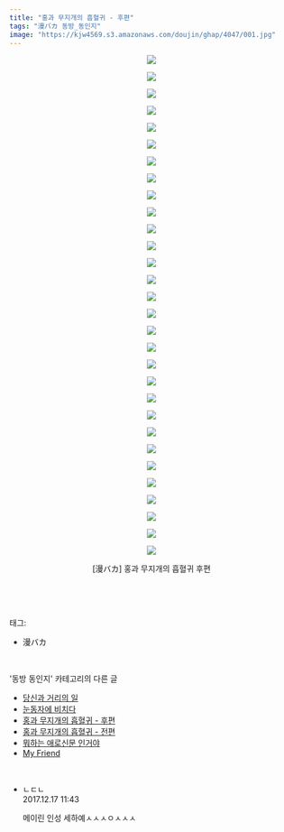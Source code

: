 ```yaml
---
title: "홍과 무지개의 흡혈귀 - 후편"
tags: "漫バカ 동방_동인지"
image: "https://kjw4569.s3.amazonaws.com/doujin/ghap/4047/001.jpg"
---
```

<div class="article">
<p style="text-align: center; clear: none; float: none;"><img src="{{ site.imgserver3 }}/ghap/4047/001.jpg"/></p>
<p style="text-align: center; clear: none; float: none;"><img src="{{ site.imgserver3 }}/ghap/4047/002.jpg"/></p>
<p style="text-align: center; clear: none; float: none;"><img src="{{ site.imgserver3 }}/ghap/4047/003.jpg"/></p>
<p style="text-align: center; clear: none; float: none;"><img src="{{ site.imgserver3 }}/ghap/4047/004.jpg"/></p>
<p style="text-align: center; clear: none; float: none;"><img src="{{ site.imgserver3 }}/ghap/4047/005.jpg"/></p>
<p style="text-align: center; clear: none; float: none;"><img src="{{ site.imgserver3 }}/ghap/4047/006.jpg"/></p>
<p style="text-align: center; clear: none; float: none;"><img src="{{ site.imgserver3 }}/ghap/4047/007.jpg"/></p>
<p style="text-align: center; clear: none; float: none;"><img src="{{ site.imgserver3 }}/ghap/4047/008.jpg"/></p>
<p style="text-align: center; clear: none; float: none;"><img src="{{ site.imgserver3 }}/ghap/4047/009.jpg"/></p>
<p style="text-align: center; clear: none; float: none;"><img src="{{ site.imgserver3 }}/ghap/4047/010.jpg"/></p>
<p style="text-align: center; clear: none; float: none;"><img src="{{ site.imgserver3 }}/ghap/4047/011.jpg"/></p>
<p style="text-align: center; clear: none; float: none;"><img src="{{ site.imgserver3 }}/ghap/4047/012.jpg"/></p>
<p style="text-align: center; clear: none; float: none;"><img src="{{ site.imgserver3 }}/ghap/4047/013.jpg"/></p>
<p style="text-align: center; clear: none; float: none;"><img src="{{ site.imgserver3 }}/ghap/4047/014.jpg"/></p>
<p style="text-align: center; clear: none; float: none;"><img src="{{ site.imgserver3 }}/ghap/4047/015.jpg"/></p>
<p style="text-align: center; clear: none; float: none;"><img src="{{ site.imgserver3 }}/ghap/4047/016.jpg"/></p>
<p style="text-align: center; clear: none; float: none;"><img src="{{ site.imgserver3 }}/ghap/4047/017.jpg"/></p>
<p style="text-align: center; clear: none; float: none;"><img src="{{ site.imgserver3 }}/ghap/4047/018.jpg"/></p>
<p style="text-align: center; clear: none; float: none;"><img src="{{ site.imgserver3 }}/ghap/4047/019.jpg"/></p>
<p style="text-align: center; clear: none; float: none;"><img src="{{ site.imgserver3 }}/ghap/4047/020.jpg"/></p>
<p style="text-align: center; clear: none; float: none;"><img src="{{ site.imgserver3 }}/ghap/4047/021.jpg"/></p>
<p style="text-align: center; clear: none; float: none;"><img src="{{ site.imgserver3 }}/ghap/4047/022.jpg"/></p>
<p style="text-align: center; clear: none; float: none;"><img src="{{ site.imgserver3 }}/ghap/4047/023.jpg"/></p>
<p style="text-align: center; clear: none; float: none;"><img src="{{ site.imgserver3 }}/ghap/4047/024.jpg"/></p>
<p style="text-align: center; clear: none; float: none;"><img src="{{ site.imgserver3 }}/ghap/4047/025.jpg"/></p>
<p style="text-align: center; clear: none; float: none;"><img src="{{ site.imgserver3 }}/ghap/4047/026.jpg"/></p>
<p style="text-align: center; clear: none; float: none;"><img src="{{ site.imgserver3 }}/ghap/4047/027.jpg"/></p>
<p style="text-align: center; clear: none; float: none;"><img src="{{ site.imgserver3 }}/ghap/4047/028.jpg"/></p>
<p style="text-align: center; clear: none; float: none;"><img src="{{ site.imgserver3 }}/ghap/4047/029.jpg"/></p>
<p style="text-align: center; clear: none; float: none;"><img src="{{ site.imgserver3 }}/ghap/4047/030.jpg"/></p>
<p style="text-align: center; clear: none; float: none;">[漫バカ] 홍과 무지개의 흡혈귀 후편</p>
<p><br/></p>
</div><br/>
<div class="tagTrail">
<p>태그: </p>
<ul>
<li>漫バカ</li>
</ul>
</div><br/>
<div class="another">
<p>'동방 동인지' 카테고리의 다른 글</p>
<ul>
<li><a href="/ghap_4049">당신과 거리의 일</a></li>
<li><a href="/ghap_4048">눈동자에 비치다</a></li>
<li><a href="/ghap_4047">홍과 무지개의 흡혈귀 - 후편</a></li>
<li><a href="/ghap_4046">홍과 무지개의 흡혈귀 - 전편</a></li>
<li><a href="/ghap_4045">뭐하는 애로신문 인거야</a></li>
<li><a href="/ghap_4044">My Friend</a></li>
</ul>
</div><br/>
<div class="cb_module cb_fluid">
<div class="cb_wrt cb_profile">
<div class="comment">
<ul>
<li class="cb_thumb_off" id="comment15153852">
<div class="cb_comment_area">
<div class="cb_info_area">
<div class="cb_section">
<span class="cb_nick_name">ㄴㄷㄴ</span>
</div>
<div class="cb_section">
<span class="cb_date">2017.12.17 11:43 </span>
</div>
</div>
<div class="cb_dsc_comment">
<p class="cb_dsc">
											메이린 인성 세하예ㅅㅅㅅㅇㅅㅅㅅ
										</p>
</div>
</div></li>
</ul>
</div>
</div><!-- commentList close -->
</div><br/>

